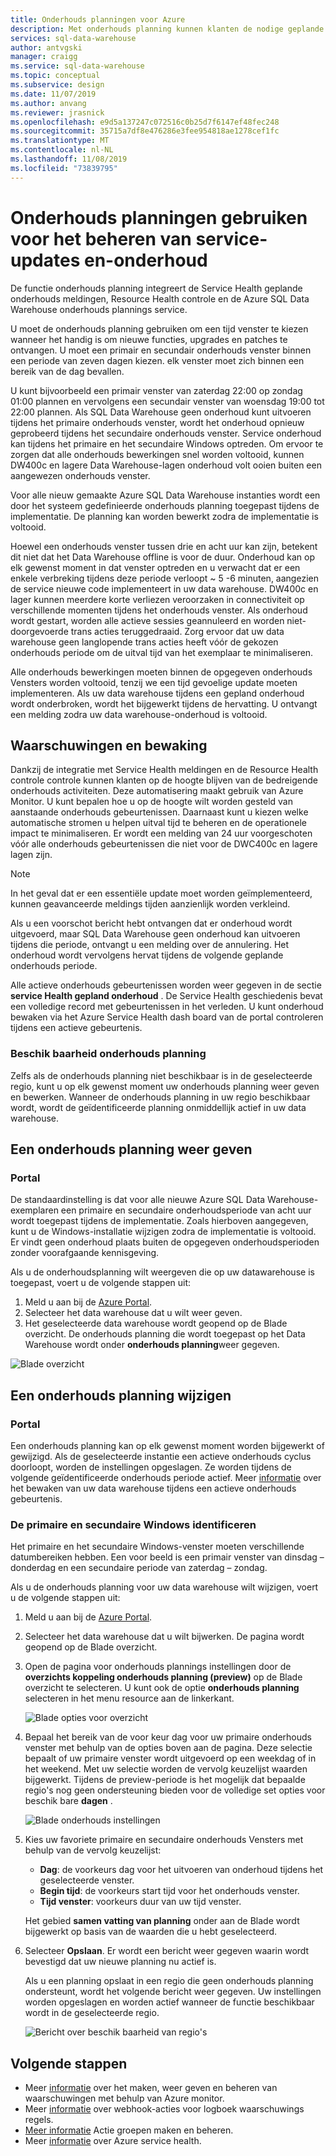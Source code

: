 ```yaml
---
title: Onderhouds planningen voor Azure
description: Met onderhouds planning kunnen klanten de nodige geplande onderhouds gebeurtenissen plannen die de Azure SQL Data Warehouse-service gebruikt om nieuwe functies, upgrades en patches uit te rollen.
services: sql-data-warehouse
author: antvgski
manager: craigg
ms.service: sql-data-warehouse
ms.topic: conceptual
ms.subservice: design
ms.date: 11/07/2019
ms.author: anvang
ms.reviewer: jrasnick
ms.openlocfilehash: e9d5a137247c072516c0b25d7f6147ef48fec248
ms.sourcegitcommit: 35715a7df8e476286e3fee954818ae1278cef1fc
ms.translationtype: MT
ms.contentlocale: nl-NL
ms.lasthandoff: 11/08/2019
ms.locfileid: "73839795"
---
```

# <a name="use-maintenance-schedules-to-manage-service-updates-and-maintenance"></a>Onderhouds planningen gebruiken voor het beheren van service-updates en-onderhoud

De functie onderhouds planning integreert de Service Health geplande onderhouds meldingen, Resource Health controle en de Azure SQL Data Warehouse onderhouds plannings service.

U moet de onderhouds planning gebruiken om een tijd venster te kiezen wanneer het handig is om nieuwe functies, upgrades en patches te ontvangen. U moet een primair en secundair onderhouds venster binnen een periode van zeven dagen kiezen. elk venster moet zich binnen een bereik van de dag bevallen.

U kunt bijvoorbeeld een primair venster van zaterdag 22:00 op zondag 01:00 plannen en vervolgens een secundair venster van woensdag 19:00 tot 22:00 plannen. Als SQL Data Warehouse geen onderhoud kunt uitvoeren tijdens het primaire onderhouds venster, wordt het onderhoud opnieuw geprobeerd tijdens het secundaire onderhouds venster. Service onderhoud kan tijdens het primaire en het secundaire Windows optreden. Om ervoor te zorgen dat alle onderhouds bewerkingen snel worden voltooid, kunnen DW400c en lagere Data Warehouse-lagen onderhoud volt ooien buiten een aangewezen onderhouds venster.

Voor alle nieuw gemaakte Azure SQL Data Warehouse instanties wordt een door het systeem gedefinieerde onderhouds planning toegepast tijdens de implementatie. De planning kan worden bewerkt zodra de implementatie is voltooid.

Hoewel een onderhouds venster tussen drie en acht uur kan zijn, betekent dit niet dat het Data Warehouse offline is voor de duur. Onderhoud kan op elk gewenst moment in dat venster optreden en u verwacht dat er een enkele verbreking tijdens deze periode verloopt ~ 5 -6 minuten, aangezien de service nieuwe code implementeert in uw data warehouse. DW400c en lager kunnen meerdere korte verliezen veroorzaken in connectiviteit op verschillende momenten tijdens het onderhouds venster. Als onderhoud wordt gestart, worden alle actieve sessies geannuleerd en worden niet-doorgevoerde trans acties teruggedraaid. Zorg ervoor dat uw data warehouse geen langlopende trans acties heeft vóór de gekozen onderhouds periode om de uitval tijd van het exemplaar te minimaliseren.

Alle onderhouds bewerkingen moeten binnen de opgegeven onderhouds Vensters worden voltooid, tenzij we een tijd gevoelige update moeten implementeren. Als uw data warehouse tijdens een gepland onderhoud wordt onderbroken, wordt het bijgewerkt tijdens de hervatting. U ontvangt een melding zodra uw data warehouse-onderhoud is voltooid.

## <a name="alerts-and-monitoring"></a>Waarschuwingen en bewaking

Dankzij de integratie met Service Health meldingen en de Resource Health controle controle kunnen klanten op de hoogte blijven van de bedreigende onderhouds activiteiten. Deze automatisering maakt gebruik van Azure Monitor. U kunt bepalen hoe u op de hoogte wilt worden gesteld van aanstaande onderhouds gebeurtenissen. Daarnaast kunt u kiezen welke automatische stromen u helpen uitval tijd te beheren en de operationele impact te minimaliseren.
Er wordt een melding van 24 uur voorgeschoten vóór alle onderhouds gebeurtenissen die niet voor de DWC400c en lagere lagen zijn.

> [!NOTE]
> In het geval dat er een essentiële update moet worden geïmplementeerd, kunnen geavanceerde meldings tijden aanzienlijk worden verkleind.

Als u een voorschot bericht hebt ontvangen dat er onderhoud wordt uitgevoerd, maar SQL Data Warehouse geen onderhoud kan uitvoeren tijdens die periode, ontvangt u een melding over de annulering. Het onderhoud wordt vervolgens hervat tijdens de volgende geplande onderhouds periode.

Alle actieve onderhouds gebeurtenissen worden weer gegeven in de sectie **service Health gepland onderhoud** . De Service Health geschiedenis bevat een volledige record met gebeurtenissen in het verleden. U kunt onderhoud bewaken via het Azure Service Health dash board van de portal controleren tijdens een actieve gebeurtenis.

### <a name="maintenance-schedule-availability"></a>Beschik baarheid onderhouds planning

Zelfs als de onderhouds planning niet beschikbaar is in de geselecteerde regio, kunt u op elk gewenst moment uw onderhouds planning weer geven en bewerken. Wanneer de onderhouds planning in uw regio beschikbaar wordt, wordt de geïdentificeerde planning onmiddellijk actief in uw data warehouse.

## <a name="view-a-maintenance-schedule"></a>Een onderhouds planning weer geven 

### <a name="portal"></a>Portal

De standaardinstelling is dat voor alle nieuwe Azure SQL Data Warehouse-exemplaren een primaire en secundaire onderhoudsperiode van acht uur wordt toegepast tijdens de implementatie. Zoals hierboven aangegeven, kunt u de Windows-installatie wijzigen zodra de implementatie is voltooid. Er vindt geen onderhoud plaats buiten de opgegeven onderhoudsperioden zonder voorafgaande kennisgeving.

Als u de onderhoudsplanning wilt weergeven die op uw datawarehouse is toegepast, voert u de volgende stappen uit:

1.  Meld u aan bij de [Azure Portal](https://portal.azure.com/).
2.  Selecteer het data warehouse dat u wilt weer geven. 
3.  Het geselecteerde data warehouse wordt geopend op de Blade overzicht. De onderhouds planning die wordt toegepast op het Data Warehouse wordt onder **onderhouds planning**weer gegeven.

![Blade overzicht](media/sql-data-warehouse-maintenance-scheduling/clear-overview-blade.PNG)

## <a name="change-a-maintenance-schedule"></a>Een onderhouds planning wijzigen 

### <a name="portal"></a>Portal
Een onderhouds planning kan op elk gewenst moment worden bijgewerkt of gewijzigd. Als de geselecteerde instantie een actieve onderhouds cyclus doorloopt, worden de instellingen opgeslagen. Ze worden tijdens de volgende geïdentificeerde onderhouds periode actief. Meer [informatie](https://docs.microsoft.com/azure/service-health/resource-health-overview) over het bewaken van uw data warehouse tijdens een actieve onderhouds gebeurtenis. 

### <a name="identifying-the-primary-and-secondary-windows"></a>De primaire en secundaire Windows identificeren

Het primaire en het secundaire Windows-venster moeten verschillende datumbereiken hebben. Een voor beeld is een primair venster van dinsdag – donderdag en een secundaire periode van zaterdag – zondag.

Als u de onderhouds planning voor uw data warehouse wilt wijzigen, voert u de volgende stappen uit:
1.  Meld u aan bij de [Azure Portal](https://portal.azure.com/).
2.  Selecteer het data warehouse dat u wilt bijwerken. De pagina wordt geopend op de Blade overzicht. 
3.  Open de pagina voor onderhouds plannings instellingen door de **overzichts koppeling onderhouds planning (preview)** op de Blade overzicht te selecteren. U kunt ook de optie **onderhouds planning** selecteren in het menu resource aan de linkerkant.  

    ![Blade opties voor overzicht](media/sql-data-warehouse-maintenance-scheduling/maintenance-change-option.png)

4. Bepaal het bereik van de voor keur dag voor uw primaire onderhouds venster met behulp van de opties boven aan de pagina. Deze selectie bepaalt of uw primaire venster wordt uitgevoerd op een weekdag of in het weekend. Met uw selectie worden de vervolg keuzelijst waarden bijgewerkt. Tijdens de preview-periode is het mogelijk dat bepaalde regio's nog geen ondersteuning bieden voor de volledige set opties voor beschik bare **dagen** .

   ![Blade onderhouds instellingen](media/sql-data-warehouse-maintenance-scheduling/maintenance-settings-page.png)

5. Kies uw favoriete primaire en secundaire onderhouds Vensters met behulp van de vervolg keuzelijst:
   - **Dag**: de voorkeurs dag voor het uitvoeren van onderhoud tijdens het geselecteerde venster.
   - **Begin tijd**: de voorkeurs start tijd voor het onderhouds venster.
   - **Tijd venster**: voorkeurs duur van uw tijd venster.

   Het gebied **samen vatting van planning** onder aan de Blade wordt bijgewerkt op basis van de waarden die u hebt geselecteerd. 
  
6. Selecteer **Opslaan**. Er wordt een bericht weer gegeven waarin wordt bevestigd dat uw nieuwe planning nu actief is. 

   Als u een planning opslaat in een regio die geen onderhouds planning ondersteunt, wordt het volgende bericht weer gegeven. Uw instellingen worden opgeslagen en worden actief wanneer de functie beschikbaar wordt in de geselecteerde regio.    

   ![Bericht over beschik baarheid van regio's](media/sql-data-warehouse-maintenance-scheduling/maintenance-notactive-toast.png)

## <a name="next-steps"></a>Volgende stappen
- Meer [informatie](https://docs.microsoft.com/azure/monitoring-and-diagnostics/monitor-alerts-unified-usage) over het maken, weer geven en beheren van waarschuwingen met behulp van Azure monitor.
- Meer [informatie](https://docs.microsoft.com/azure/monitoring-and-diagnostics/monitor-alerts-unified-log-webhook) over webhook-acties voor logboek waarschuwings regels.
- [Meer informatie](https://docs.microsoft.com/azure/monitoring-and-diagnostics/monitoring-action-groups) Actie groepen maken en beheren.
- Meer [informatie](https://docs.microsoft.com/azure/service-health/service-health-overview) over Azure service health.
